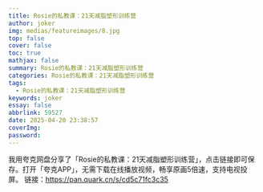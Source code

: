```yaml
---
title: Rosie的私教课：21天减脂塑形训练营
author: joker
img: medias/featureimages/8.jpg
top: false
cover: false
toc: true
mathjax: false
summary: Rosie的私教课：21天减脂塑形训练营
categories: Rosie的私教课：21天减脂塑形训练营
tags:
  - Rosie的私教课：21天减脂塑形训练营
keywords: joker
essay: false
abbrlink: 59527
date: 2025-04-20 23:38:57
coverImg:
password:
---
```


我用夸克网盘分享了「Rosie的私教课：21天减脂塑形训练营」，点击链接即可保存。打开「夸克APP」，无需下载在线播放视频，畅享原画5倍速，支持电视投屏。
链接：https://pan.quark.cn/s/cd5c71fc3c35
